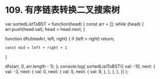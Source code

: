 # 109. 有序链表转换二叉搜索树

var sortedListToBST = function(head) {
  const arr = [];
  while (head) {
    arr.push(head.val);
    head = head.next;
  }

  function dfs(treeArr, left, right) {
    if (left > right) return;

    const mid = left + right + 1
  }

  dfs(arr, 0, arr.length - 1);
};
console.log(
  sortedListToBST({
    val: -10,
    next: {
      val: -3,
      next: {
        val: 0,
        next: {
          val: 5,
          next: {
            val: 9,
          },
        },
      },
    },
  })
);
